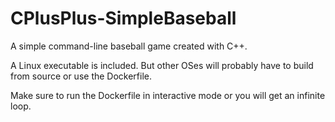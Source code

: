 # CPlusPlus-SimpleBaseball
A simple command-line baseball game created with C++.

A Linux executable is included. But other OSes will probably have to build from source or use the Dockerfile.

Make sure to run the Dockerfile in interactive mode or you will get an infinite loop.
